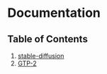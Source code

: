 
# Documentation

## Table of Contents
1. [stable-diffusion](#stable-diffusion/README)
1. [GTP-2](#GPT-2/README)
